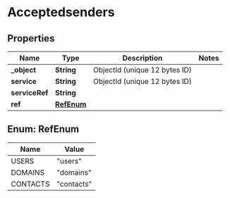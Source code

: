 

# Acceptedsenders


## Properties

| Name | Type | Description | Notes |
|------------ | ------------- | ------------- | -------------|
|**_object** | **String** | ObjectId (unique 12 bytes ID) |  |
|**service** | **String** | ObjectId (unique 12 bytes ID) |  |
|**serviceRef** | **String** |  |  |
|**ref** | [**RefEnum**](#RefEnum) |  |  |



## Enum: RefEnum

| Name | Value |
|---- | -----|
| USERS | &quot;users&quot; |
| DOMAINS | &quot;domains&quot; |
| CONTACTS | &quot;contacts&quot; |



